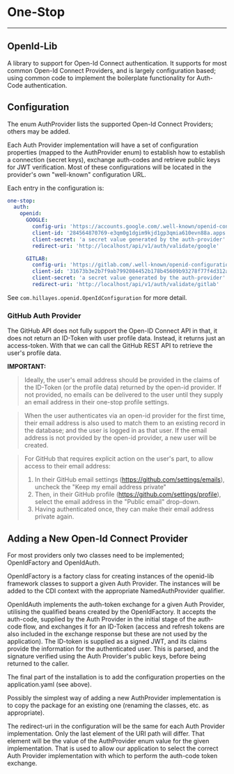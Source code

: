 
# One-Stop

---
## OpenId-Lib
A library to support for Open-Id Connect authentication.
It supports for most common Open-Id Connect Providers, and is largely
configuration based; using common code to implement the boilerplate
functionality for Auth-Code authentication.

## Configuration
The enum AuthProvider lists the supported Open-Id Connect Providers;
others may be added.

Each Auth Provider implementation will have a set of configuration
properties (mapped to the AuthProvider enum) to establish how to establish
a connection (secret keys), exchange auth-codes and retrieve public keys
for JWT verification. Most of these configurations will be located in
the provider's own "well-known" configuration URL.

Each entry in the configuration is:
```yaml
one-stop:
  auth:
    openid:
      GOOGLE:
        config-uri: 'https://accounts.google.com/.well-known/openid-configuration'
        client-id: '284564870769-e3qm0g1dgim9kjd1gp3qmia610evn88a.apps.googleusercontent.com'
        client-secret: 'a secret value generated by the auth-provider'
        redirect-uri: 'http://localhost/api/v1/auth/validate/google'

      GITLAB:
        config-uri: 'https://gitlab.com/.well-known/openid-configuration'
        client-id: '31673b3e2b7f9ab7992084452b178b45609b93278f77f4d312ad1cf6d246b981'
        client-secret: 'a secret value generated by the auth-provider'
        redirect-uri: 'http://localhost/api/v1/auth/validate/gitlab'
```
See `com.hillayes.openid.OpenIdConfiguration` for more detail.

### GitHub Auth Provider
The GitHub API does not fully support the Open-ID Connect API in that, it does
not return an ID-Token with user profile data. Instead, it returns just an
access-token. With that we can call the GitHub REST API to retrieve the user's
profile data.

**IMPORTANT:**
> Ideally, the user's email address should be provided in the claims of the ID-Token
(or the profile data) returned by the open-id provider. If not provided, no emails can
be delivered to the user until they supply an email address in their one-stop profile
settings.

> When the user authenticates via an open-id provider for the first time, their email
address is also used to match them to an existing record in the database; and the
user is logged in as that user.
If the email address is not provided by the open-id provider, a new user will be created.

> For GitHub that requires explicit action on the user's part, to allow access to
their email address:
> 1. In their GitHub email settings (https://github.com/settings/emails),
uncheck the "Keep my email address private"
> 2. Then, in their GitHub profile (https://github.com/settings/profile), select the
email address in the "Public email" drop-down.
> 3. Having authenticated once, they can make their email address private again.

## Adding a New Open-Id Connect Provider
For most providers only two classes need to be implemented; OpenIdFactory
and OpenIdAuth.

OpenIdFactory is a factory class for creating instances of the
openid-lib framework classes to support a given Auth Provider.
The instances will be added to the CDI context with the appropriate
NamedAuthProvider qualifier.

OpenIdAuth implements the auth-token exchange for a given Auth
Provider, utilising the qualified beans created by the OpenIdFactory.
It accepts the auth-code, supplied by the Auth Provider in the initial
stage of the auth-code flow, and exchanges it for an ID-Token (access and
refresh tokens are also included in the exchange response but these are
not used by the application). The ID-token is supplied as a signed JWT,
and its claims provide the information for the authenticated user.
This is parsed, and the signature verified using the Auth Provider's
public keys, before being returned to the caller.

The final part of the installation is to add the configuration
properties on the application.yaml (see above).

Possibly the simplest way of adding a new AuthProvider implementation
is to copy the package for an existing one (renaming the classes, etc.
as appropriate).

The redirect-uri in the configuration will be the same for each
Auth Provider implementation. Only the last element of the URI path
will differ. That element will be the value of the AuthProvider enum
value for the given implementation. That is used to allow our application
to select the correct Auth Provider implementation with which to
perform the auth-code token exchange.
